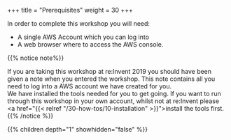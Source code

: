 +++
title = "Prerequisites"
weight = 30
+++

In order to complete this workshop you will need:

- A single AWS Account which you can log into
- A web browser where to access the AWS console.

{{% notice note%}}

If you are taking this workshop at re:Invent 2019 you should have been given a note when you entered the workshop.  This
note contains all you need to log into a AWS account we have created for you.  
We have installed the tools needed for you to get going.  If you want to run through this workshop in your own account, 
whilst not at re:Invent please <a href="{{< relref "/30-how-tos/10-installation" >}}">install</a> the tools first.
{{% /notice %}}


{{% children depth="1" showhidden="false" %}}